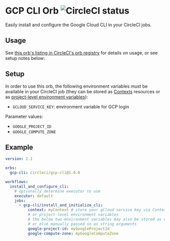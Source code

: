 # GCP CLI Orb ![CircleCI status](https://circleci.com/gh/CircleCI-Public/gcp-cli-orb.svg "CircleCI status")

Easily install and configure the Google Cloud CLI in your CircleCI jobs.

## Usage

See [this orb's listing in CircleCI's orb registry](https://circleci.com/orbs/registry/orb/circleci/gcp-cli) for details on usage, or see setup notes below:

## Setup

In order to use this orb, the following environment variables must be available in your CircleCI job (they can be stored as [Contexts](https://circleci.com/docs/2.0/contexts) resources or as [project-level environment variables](https://circleci.com/docs/2.0/env-vars/#setting-an-environment-variable-in-a-project)):

* `GCLOUD_SERVICE_KEY`: environment variable for GCP login

Parameter values:
* `GOOGLE_PROJECT_ID`
* `GOOGLE_COMPUTE_ZONE`

## Example

```yaml
version: 2.1

orbs:
  gcp-cli: circleci/gcp-cli@1.0.0

workflows:
  install_and_configure_cli:
    # optionally determine executor to use
    executor: default
    jobs:
      - gcp-cli/install_and_initialize_cli:
          context: myContext # store your gCloud service key via Contexts,
          # or project-level environment variables
          # the below two environment variables may also be stored as environment variables,
          # or else manually passed in as string arguments
          google-project-id: myGoogleProjectId
          google-compute-zone: myGoogleComputeZone
```
